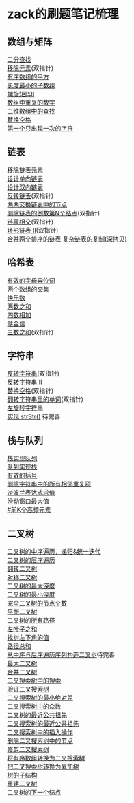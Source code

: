 # zack的刷题笔记梳理
## 数组与矩阵
[二分查找](https://github.com/zack-shi/algorithm/blob/master/src/main/java/com/zack/algorithm/array/BinarySearch.java)  
[移除元素](https://github.com/zack-shi/algorithm/blob/master/src/main/java/com/zack/algorithm/array/RemoveElement.java)(双指针)  
[有序数组的平方](https://github.com/zack-shi/algorithm/blob/master/src/main/java/com/zack/algorithm/array/SortedSquares.java)  
[长度最小的子数组](https://github.com/zack-shi/algorithm/blob/master/src/main/java/com/zack/algorithm/array/MinimumSizeSubarraySum.java)  
[螺旋矩阵II](https://github.com/zack-shi/algorithm/blob/master/src/main/java/com/zack/algorithm/array/SpiralMatrixII.java)  
[数组中重复的数字](https://github.com/zack-shi/algorithm/blob/master/src/main/java/com/zack/algorithm/array/FindRepeatNumber.java)  
[二维数组中的查找](https://github.com/zack-shi/algorithm/blob/master/src/main/java/com/zack/algorithm/array/FindNumberIn2DArray.java)  
[替换空格](https://github.com/zack-shi/algorithm/blob/master/src/main/java/com/zack/algorithm/string/ReplaceSpace.java)  
[第一个只出现一次的字符](https://github.com/zack-shi/algorithm/blob/master/src/main/java/com/zack/algorithm/array/FirstUniqChar.java)

## 链表
[移除链表元素](https://github.com/zack-shi/algorithm/blob/master/src/main/java/com/zack/algorithm/linkedlist/RemoveLinkedListElements.java)  
[设计单向链表](https://github.com/zack-shi/algorithm/blob/master/src/main/java/com/zack/algorithm/linkedlist/MySingleLinkedList.java)  
[设计双向链表](https://github.com/zack-shi/algorithm/blob/master/src/main/java/com/zack/algorithm/linkedlist/MyDoubleLinkedList.java)  
[反转链表](https://github.com/zack-shi/algorithm/blob/master/src/main/java/com/zack/algorithm/linkedlist/ReverseLinkedList.java)(双指针)  
[两两交换链表中的节点](https://github.com/zack-shi/algorithm/blob/master/src/main/java/com/zack/algorithm/linkedlist/SwapNodesInPairs.java)  
[删除链表的倒数第N个结点](https://github.com/zack-shi/algorithm/blob/master/src/main/java/com/zack/algorithm/linkedlist/RemoveNthNodeFromEndOfList.java)(双指针)  
[链表相交](https://github.com/zack-shi/algorithm/blob/master/src/main/java/com/zack/algorithm/linkedlist/TwoLinkedListsLcci.java)(双指针)  
[环形链表 II](https://github.com/zack-shi/algorithm/blob/master/src/main/java/com/zack/algorithm/linkedlist/LinkedListCycleII.java)(双指针)  
[合并两个排序的链表](https://github.com/zack-shi/algorithm/blob/master/src/main/java/com/zack/algorithm/linkedlist/MergeTwoLists.java)
[复杂链表的复制(深拷贝)](https://github.com/zack-shi/algorithm/blob/master/src/main/java/com/zack/algorithm/linkedlist/CopyRandomList.java)
## 哈希表
[有效的字母异位词](https://github.com/zack-shi/algorithm/blob/master/src/main/java/com/zack/algorithm/hash/ValidAnagram.java)  
[两个数组的交集](https://github.com/zack-shi/algorithm/blob/master/src/main/java/com/zack/algorithm/hash/IntersectionOfTwoArrays.java)  
[快乐数](https://github.com/zack-shi/algorithm/blob/master/src/main/java/com/zack/algorithm/hash/ValidAnagram.java)  
[两数之和](https://github.com/zack-shi/algorithm/blob/master/src/main/java/com/zack/algorithm/array/TwoSum.java)  
[四数相加](https://github.com/zack-shi/algorithm/blob/master/src/main/java/com/zack/algorithm/hash/Sum4II.java)  
[赎金信](https://github.com/zack-shi/algorithm/blob/master/src/main/java/com/zack/algorithm/hash/RansomNote.java)  
[三数之和](https://github.com/zack-shi/algorithm/blob/master/src/main/java/com/zack/algorithm/hash/Sum3.java)(双指针)  

## 字符串
[反转字符串](https://github.com/zack-shi/algorithm/blob/master/src/main/java/com/zack/algorithm/string/ReverseString.java)(双指针)  
[反转字符串 II](https://github.com/zack-shi/algorithm/blob/master/src/main/java/com/zack/algorithm/string/ReverseStringII.java)  
[替换空格](https://github.com/zack-shi/algorithm/blob/master/src/main/java/com/zack/algorithm/string/ReplaceSpace.java)(双指针)  
[翻转字符串里的单词](https://github.com/zack-shi/algorithm/blob/master/src/main/java/com/zack/algorithm/string/ReverseWords.java)(双指针)  
[左旋转字符串](https://github.com/zack-shi/algorithm/blob/master/src/main/java/com/zack/algorithm/string/ReverseLeftWords.java)  
[实现 strStr()](https://github.com/zack-shi/algorithm/blob/master/src/main/java/com/zack/algorithm/string/StrStr.java) 待完善 

## 栈与队列
[栈实现队列](https://github.com/zack-shi/algorithm/blob/master/src/main/java/com/zack/algorithm/stack/CQueue.java)  
[队列实现栈](https://github.com/zack-shi/algorithm/blob/master/src/main/java/com/zack/algorithm/stack/MyStack.java)  
[有效的括号](https://github.com/zack-shi/algorithm/blob/master/src/main/java/com/zack/algorithm/stack/VlidParentheses.java)  
[删除字符串中的所有相邻重复项](https://github.com/zack-shi/algorithm/blob/master/src/main/java/com/zack/algorithm/stack/RemoveDuplicates.java)  
[逆波兰表达式求值](https://github.com/zack-shi/algorithm/blob/master/src/main/java/com/zack/algorithm/stack/ReversePolishNotation.java)  
[滑动窗口最大值](https://github.com/zack-shi/algorithm/blob/master/src/main/java/com/zack/algorithm/heap/SlipWindowMaxValue.java)  
[#前K个高频元素](https://github.com/zack-shi/algorithm/blob/master/src/main/java/com/zack/algorithm/queue/TopKElements.java)  

## 二叉树
[二叉树的中序遍历，递归&统一迭代](https://github.com/zack-shi/algorithm/blob/master/src/main/java/com/zack/algorithm/tree/InorderTraversal.java)  
[二叉树的层序遍历](https://github.com/zack-shi/algorithm/blob/master/src/main/java/com/zack/algorithm/tree/LevelOrderTraversal.java)  
[翻转二叉树](https://github.com/zack-shi/algorithm/blob/master/src/main/java/com/zack/algorithm/tree/InvertTree.java)  
[对称二叉树](https://github.com/zack-shi/algorithm/blob/master/src/main/java/com/zack/algorithm/tree/SymmetricTree.java)  
[二叉树的最大深度](https://github.com/zack-shi/algorithm/blob/master/src/main/java/com/zack/algorithm/tree/MaxDepthOfTree.java)  
[二叉树的最小深度](https://github.com/zack-shi/algorithm/blob/master/src/main/java/com/zack/algorithm/tree/MinDepthOfTree.java)  
[完全二叉树的节点个数](https://github.com/zack-shi/algorithm/blob/master/src/main/java/com/zack/algorithm/tree/CountCompleteTree.java)  
[平衡二叉树](https://github.com/zack-shi/algorithm/blob/master/src/main/java/com/zack/algorithm/tree/BalancedBinaryTree.java)  
[二叉树的所有路径](https://github.com/zack-shi/algorithm/blob/master/src/main/java/com/zack/algorithm/tree/BinaryTreePaths.java)  
[左叶子之和](https://github.com/zack-shi/algorithm/blob/master/src/main/java/com/zack/algorithm/tree/SumLeftLeave.java)  
[找树左下角的值](https://github.com/zack-shi/algorithm/blob/master/src/main/java/com/zack/algorithm/tree/FindBottomLeft.java)  
[路径总和](https://github.com/zack-shi/algorithm/blob/master/src/main/java/com/zack/algorithm/tree/PathSum.java)  
[从中序与后序遍历序列构造二叉树]()待完善  
[最大二叉树](https://github.com/zack-shi/algorithm/blob/master/src/main/java/com/zack/algorithm/tree/MaximumBinaryTree.java)  
[合并二叉树](https://github.com/zack-shi/algorithm/blob/master/src/main/java/com/zack/algorithm/tree/MergeTwoBinaryTrees.java)  
[二叉搜索树中的搜索](https://github.com/zack-shi/algorithm/blob/master/src/main/java/com/zack/algorithm/tree/SearchInABinarySearchTree.java)  
[验证二叉搜索树](https://github.com/zack-shi/algorithm/blob/master/src/main/java/com/zack/algorithm/tree/ValidBST.java)  
[二叉搜索树的最小绝对差](https://github.com/zack-shi/algorithm/blob/master/src/main/java/com/zack/algorithm/tree/MinimumDifferenceBST.java)  
[二叉搜索树中的众数](https://github.com/zack-shi/algorithm/blob/master/src/main/java/com/zack/algorithm/tree/FindModeBST.java)  
[二叉树的最近公共祖先](https://github.com/zack-shi/algorithm/blob/master/src/main/java/com/zack/algorithm/tree/LowestCommonAncestor.java)  
[二叉搜索树的最近公共祖先](https://github.com/zack-shi/algorithm/blob/master/src/main/java/com/zack/algorithm/tree/LowestCommonAncestorBST.java)  
[二叉搜索树中的插入操作](https://github.com/zack-shi/algorithm/blob/master/src/main/java/com/zack/algorithm/tree/InsertBST.java)  
[删除二叉搜索树中的节点](https://github.com/zack-shi/algorithm/blob/master/src/main/java/com/zack/algorithm/tree/DeleteBST.java)  
[修剪二叉搜索树](https://github.com/zack-shi/algorithm/blob/master/src/main/java/com/zack/algorithm/tree/TrimBST.java)  
[将有序数组转换为二叉搜索树](https://github.com/zack-shi/algorithm/blob/master/src/main/java/com/zack/algorithm/tree/SortedArrayToBST.java)  
[把二叉搜索树转换为累加树](https://github.com/zack-shi/algorithm/blob/master/src/main/java/com/zack/algorithm/tree/convertBST2Greater.java)  
[树的子结构](https://github.com/zack-shi/algorithm/blob/master/src/main/java/com/zack/algorithm/tree/CheckIsSubStructure.java)  
[重建二叉树](https://github.com/zack-shi/algorithm/blob/master/src/main/java/com/zack/algorithm/tree/RebuildBinaryTree.java)  
[二叉树的下一个结点](https://github.com/zack-shi/algorithm/blob/master/src/main/java/com/zack/algorithm/tree/GetNextNode.java)  



